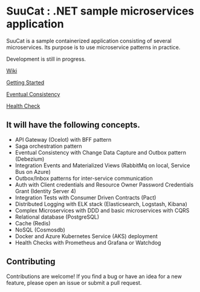 # SuuCat : .NET sample microservices application #

SuuCat is a sample containerized application consisting of several microservices.
Its purpose is to use microservice patterns in practice.

Development is still in progress. 

[Wiki](https://github.com/ebubekirdinc/SuuCat/wiki)  

[Getting Started](https://github.com/ebubekirdinc/SuuCat/wiki/GettingStarted)  

[Eventual Consistency](https://github.com/ebubekirdinc/SuuCat/wiki/EventualConsistency)

[Health Check](https://github.com/ebubekirdinc/SuuCat/wiki/HealthCheck)

## It will have the following concepts. ##
- API Gateway (Ocelot) with BFF pattern
- Saga orchestration pattern
- Eventual Consistency with Change Data Capture and Outbox pattern (Debezium)
- Integration Events and Materialized Views (RabbitMq on local, Service Bus on Azure)
- Outbox/Inbox patterns for inter-service communication
- Auth with Client credentials and Resource Owner Password Credentials Grant (Identity Server 4)
- Integration Tests with Consumer Driven Contracts (Pact)
- Distributed Logging with ELK stack (Elasticsearch, Logstash, Kibana)
- Complex Microservices with DDD and basic microservices with CQRS
- Relational database (PostgreSQL)
- Cache (Redis) 
- NoSQL (Cosmosdb) 
- Docker and Azure Kubernetes Service (AKS) deployment
- Health Checks with Prometheus and Grafana or Watchdog


## Contributing
Contributions are welcome! If you find a bug or have an idea for a new feature, please open an issue or submit a pull request.
 













